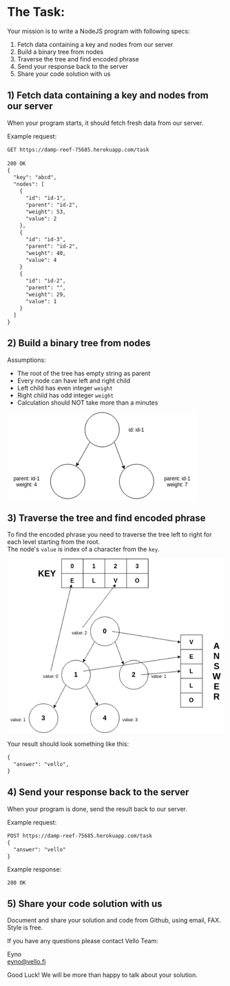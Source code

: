 # The Task:

Your mission is to write a NodeJS program with following specs:

1) Fetch data containing a key and nodes from our server
2) Build a binary tree from nodes
3) Traverse the tree and find encoded phrase
4) Send your response back to the server
5) Share your code solution with us

## 1) Fetch data containing a key and nodes from our server

When your program starts, it should fetch fresh data from our server.

Example request:

```
GET https://damp-reef-75685.herokuapp.com/task

200 OK
{
  "key": "abcd",
  "nodes": [
    {
      "id": "id-1",
      "parent": "id-2",
      "weight": 53,
      "value": 2
    },
    {
      "id": "id-3",
      "parent": "id-2",
      "weight": 40,
      "value": 4
    }
    {
      "id": "id-2",
      "parent": "",
      "weight": 29,
      "value": 1
    }
  ]
}
```

## 2) Build a binary tree from nodes

Assumptions:
- The root of the tree has empty string as parent
- Every node can have left and right child
- Left child has even integer `weight`
- Right child has odd integer `weight`
- Calculation should NOT take more than a minutes

![Example of the tree](docs/images/tree_1.png)

## 3) Traverse the tree and find encoded phrase
To find the encoded phrase you need to traverse the tree left to right for
each level starting from the root.  
The node's `value` is index of a character from the `key`.

![Example of the tree traversion](docs/images/traverse_example_2.png)

Your result should look something like this:

```
{
  "answer": "vello",
}
```

## 4) Send your response back to the server

When your program is done, send the result back to our server.

Example request:

```
POST https://damp-reef-75685.herokuapp.com/task
{
  "answer": "vello"
}
```

Example response:

```
200 OK
```


## 5) Share your code solution with us

Document and share your solution and code from Github, using email, FAX. Style is free.

If you have any questions please contact Vello Team:

Eyno  
eyno@vello.fi

Good Luck! We will be more than happy to talk about your solution.
